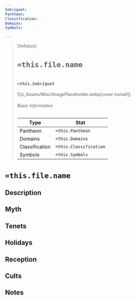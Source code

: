 ```yaml
---
Sobriquet:
Pantheon:
Classification:
Domains:
Symbols:

---
```


> [!infobox]
> # `=this.file.name`
> # <font size=3>*`=this.Sobriquet`*</font>
> ![[z_Assets/Misc/ImagePlaceholder.webp|cover hsmall]]
> ###### Basic Information
> Type |  Stat |
> ---|---|
> Pantheon | `=this.Pantheon` |
> Domains | `=this.Domains` |
> Classification | `=this.Classification` |
> Symbols| `=this.Symbols` |
> 

# `=this.file.name`

## Description

## Myth 

## Tenets

## Holidays

## Reception

## Cults

## Notes


